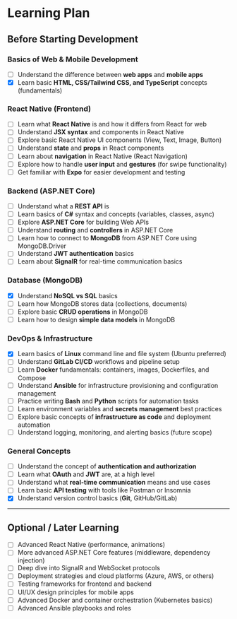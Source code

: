 # Learning Plan

## Before Starting Development

### Basics of Web & Mobile Development
- [ ] Understand the difference between **web apps** and **mobile apps**  
- [x] Learn basic **HTML, CSS/Tailwind CSS, and TypeScript** concepts (fundamentals)

### React Native (Frontend)
- [ ] Learn what **React Native** is and how it differs from React for web  
- [ ] Understand **JSX syntax** and components in React Native  
- [ ] Explore basic React Native UI components (View, Text, Image, Button)  
- [ ] Understand **state** and **props** in React components  
- [ ] Learn about **navigation** in React Native (React Navigation)  
- [ ] Explore how to handle **user input** and **gestures** (for swipe functionality)  
- [ ] Get familiar with **Expo** for easier development and testing

### Backend (ASP.NET Core)
- [ ] Understand what a **REST API** is  
- [ ] Learn basics of **C#** syntax and concepts (variables, classes, async)  
- [ ] Explore **ASP.NET Core** for building Web APIs  
- [ ] Understand **routing** and **controllers** in ASP.NET Core  
- [ ] Learn how to connect to **MongoDB** from ASP.NET Core using MongoDB.Driver  
- [ ] Understand **JWT authentication** basics  
- [ ] Learn about **SignalR** for real-time communication basics

### Database (MongoDB)
- [x] Understand **NoSQL vs SQL** basics  
- [ ] Learn how MongoDB stores data (collections, documents)  
- [ ] Explore basic **CRUD operations** in MongoDB  
- [ ] Learn how to design **simple data models** in MongoDB

### DevOps & Infrastructure
- [x] Learn basics of **Linux** command line and file system (Ubuntu preferred)  
- [ ] Understand **GitLab CI/CD** workflows and pipeline setup  
- [ ] Learn **Docker** fundamentals: containers, images, Dockerfiles, and Compose  
- [ ] Understand **Ansible** for infrastructure provisioning and configuration management  
- [ ] Practice writing **Bash** and **Python** scripts for automation tasks  
- [ ] Learn environment variables and **secrets management** best practices  
- [ ] Explore basic concepts of **infrastructure as code** and deployment automation  
- [ ] Understand logging, monitoring, and alerting basics (future scope)

### General Concepts
- [ ] Understand the concept of **authentication and authorization**  
- [ ] Learn what **OAuth** and **JWT** are, at a high level  
- [ ] Understand what **real-time communication** means and use cases  
- [ ] Learn basic **API testing** with tools like Postman or Insomnia  
- [x] Understand version control basics (**Git**, GitHub/GitLab)

---

## Optional / Later Learning

- [ ] Advanced React Native (performance, animations)  
- [ ] More advanced ASP.NET Core features (middleware, dependency injection)  
- [ ] Deep dive into SignalR and WebSocket protocols  
- [ ] Deployment strategies and cloud platforms (Azure, AWS, or others)  
- [ ] Testing frameworks for frontend and backend  
- [ ] UI/UX design principles for mobile apps  
- [ ] Advanced Docker and container orchestration (Kubernetes basics)  
- [ ] Advanced Ansible playbooks and roles  
